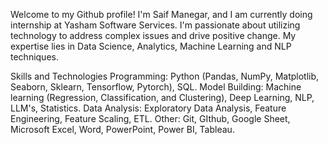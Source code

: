 Welcome to my Github profile! I'm Saif Manegar, and I am currently doing internship at Yasham Software Services. I'm passionate about utilizing technology to address complex issues and drive positive change. My expertise lies in Data Science, Analytics, Machine Learning and NLP techniques.

Skills and Technologies
Programming: Python (Pandas, NumPy, Matplotlib, Seaborn, Sklearn, Tensorflow, Pytorch), SQL.
Model Building: Machine learning (Regression, Classification, and Clustering), Deep Learning, NLP, LLM's, Statistics.
Data Analysis: Exploratory Data Analysis, Feature Engineering, Feature Scaling, ETL.
Other: Git, GIthub, Google Sheet, Microsoft Excel, Word, PowerPoint, Power BI, Tableau.
